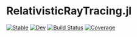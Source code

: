 # RelativisticRayTracing.jl

[![Stable](https://img.shields.io/badge/docs-stable-blue.svg)](https://tomkimpson.github.io/RelativisticRayTracing.jl/stable/)
[![Dev](https://img.shields.io/badge/docs-dev-blue.svg)](https://tomkimpson.github.io/RelativisticRayTracing.jl/dev/)
[![Build Status](https://github.com/tomkimpson/RelativisticRayTracing.jl/actions/workflows/CI.yml/badge.svg?branch=main)](https://github.com/tomkimpson/RelativisticRayTracing.jl/actions/workflows/CI.yml?query=branch%3Amain)
[![Coverage](https://codecov.io/gh/tomkimpson/RelativisticRayTracing.jl/branch/main/graph/badge.svg)](https://codecov.io/gh/tomkimpson/RelativisticRayTracing.jl)
